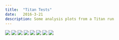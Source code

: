 ```yaml
---
title:  "Titan Tests"
date:   2016-3-21
description: Some analysis plots from a Titan run 
---
```


<img src="{{ site.url }}assets/images/swn1_100.png">
<img src="{{ site.url }}assets/images/swn1_400.png">
<img src="{{ site.url }}assets/images/swn1_700.png">
<img src="{{ site.url }}assets/images/swn1_1600.png">


<img src="{{ site.url }}assets/images/swn1_nT_100.png">
<img src="{{ site.url }}assets/images/swn1_nT_400.png">
<img src="{{ site.url }}assets/images/swn1_nT_700.png">
<img src="{{ site.url }}assets/images/swn1_nT_1600.png">

